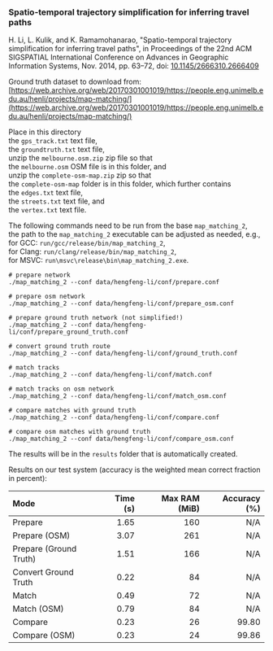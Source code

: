### Spatio-temporal trajectory simplification for inferring travel paths

H. Li, L. Kulik, and K. Ramamohanarao, "Spatio-temporal trajectory simplification for inferring travel paths", in
Proceedings of the 22nd ACM SIGSPATIAL International Conference on Advances in Geographic Information Systems, Nov.
2014, pp. 63–72, doi: [10.1145/2666310.2666409](https://dx.doi.org/10.1145%2F2666310.2666409)

Ground truth dataset to download from: \
[https://web.archive.org/web/20170301001019/https://people.eng.unimelb.edu.au/henli/projects/map-matching/](https://web.archive.org/web/20170301001019/https://people.eng.unimelb.edu.au/henli/projects/map-matching/)

Place in this directory \
the `gps_track.txt` text file, \
the `groundtruth.txt` text file, \
unzip the `melbourne.osm.zip` zip file so that \
the `melbourne.osm` OSM file is in this folder, and \
unzip the `complete-osm-map.zip` zip so that \
the `complete-osm-map` folder is in this folder, which further contains \
the `edges.txt` text file, \
the `streets.txt` text file, and \
the `vertex.txt` text file.

The following commands need to be run from the base `map_matching_2`, \
the path to the `map_matching_2` executable can be adjusted as needed, e.g., \
for GCC: `run/gcc/release/bin/map_matching_2`, \
for Clang: `run/clang/release/bin/map_matching_2`, \
for MSVC: `run\msvc\release\bin\map_matching_2.exe`.

```
# prepare network
./map_matching_2 --conf data/hengfeng-li/conf/prepare.conf

# prepare osm network
./map_matching_2 --conf data/hengfeng-li/conf/prepare_osm.conf

# prepare ground truth network (not simplified!)
./map_matching_2 --conf data/hengfeng-li/conf/prepare_ground_truth.conf

# convert ground truth route
./map_matching_2 --conf data/hengfeng-li/conf/ground_truth.conf

# match tracks
./map_matching_2 --conf data/hengfeng-li/conf/match.conf

# match tracks on osm network
./map_matching_2 --conf data/hengfeng-li/conf/match_osm.conf

# compare matches with ground truth
./map_matching_2 --conf data/hengfeng-li/conf/compare.conf

# compare osm matches with ground truth
./map_matching_2 --conf data/hengfeng-li/conf/compare_osm.conf
```

The results will be in the `results` folder that is automatically created.

Results on our test system (accuracy is the weighted mean correct fraction in percent):

| Mode                   | Time (s) | Max RAM (MiB) | Accuracy (%) |
|:-----------------------|---------:|--------------:|-------------:|
| Prepare                |     1.65 |           160 |          N/A |
| Prepare (OSM)          |     3.07 |           261 |          N/A |
| Prepare (Ground Truth) |     1.51 |           166 |          N/A |
| Convert Ground Truth   |     0.22 |            84 |          N/A |
| Match                  |     0.49 |            72 |          N/A |
| Match (OSM)            |     0.79 |            84 |          N/A |
| Compare                |     0.23 |            26 |        99.80 |
| Compare (OSM)          |     0.23 |            24 |        99.86 |
